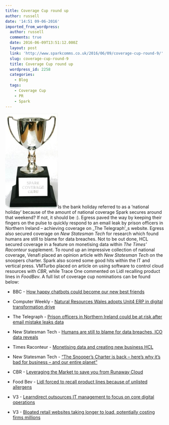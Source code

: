 ```yaml
---
title: Coverage Cup round up
author: russell
date: '14:51 09-06-2016'
imported_from_wordpress:
  author: russell
  comments: true
  date: 2016-06-09T13:51:12.000Z
  layout: post
  link: 'http://www.sparkcomms.co.uk/2016/06/09/coverage-cup-round-9/'
  slug: coverage-cup-round-9
  title: Coverage Cup round up
  wordpress_id: 2258
  categories:
    - Blog
  tags:
    - Coverage Cup
    - PR
    - Spark
---
```


![Coverage cup](Coverage-cup-167x300.jpg)Is the bank holiday referred to as a ‘national holiday’ because of the amount of national coverage Spark secures around that weekend? If not, it should be :). Egress paved the way by keeping their fingers on the pulse to quickly respond to an email leak by prison officers in Northern Ireland – achieving coverage on _The Telegraph’_s website. Egress also secured coverage on _New Statesman Tech_ for research which found humans are still to blame for data breaches. Not to be out done, HCL secured coverage in a feature on monetising data within _The Times’ Raconteur_ supplement. To round up an impressive collection of national coverage, Venafi placed an opinion article with _New Statesman Tech_ on the snoopers charter. Spark also scored some good hits within the IT and vertical press. VMTurbo placed on article on using software to control cloud resources with _CBR_, while Trace One commented on Lidl recalling product lines in _FoodBev_. A full list of coverage cup nominations can be found below:



 	
  * BBC - [How happy chatbots could become our new best friends](http://www.bbc.co.uk/news/business-36387734)

 	
  * Computer Weekly - [Natural Resources Wales adopts Unit4 ERP in digital transformation drive](http://www.computerweekly.com/news/450297302/Natural-Resources-Wales-adopts-Unit4-ERP-in-digital-transformation-drive)

 	
  * The Telegraph - [Prison officers in Northern Ireland could be at risk after email mistake leaks data](http://www.telegraph.co.uk/technology/2016/05/26/prison-officers-in-northern-ireland-could-be-at-risk-after-email/)

 	
  * New Statesman Tech - [Humans are still to blame for data breaches, ICO data reveals](http://tech.newstatesman.com/news/humans-still-blame-especially-data-breaches-ico-admits)

 	
  * Times Raconteur - [Monetising data and creating new business HCL](http://raconteur.net/business/monetising-data-and-creating-new-business)

 	
  * New Statesman Tech - [“The Snooper’s Charter is back – here’s why it’s bad for business – and our entire planet”](http://tech.newstatesman.com/security/the-snoopers-charter-is-back-heres-why-its-bad-for-business-and-our-entire-planet)

 	
  * CBR - [Leveraging the Market to save you from Runaway Cloud](http://www.cbronline.com/blogs/cbr-rolling-blog/leveraging-the-market-to-save-you-from-runaway-cloud)

 	
  * Food Bev - [Lidl forced to recall product lines because of unlisted allergens](http://www.foodbev.com/news/lidl-forced-to-recall-product-lines-because-of-unlisted-allergens/)

 	
  * V3 - [Learndirect outsources IT management to focus on core digital operations](http://www.v3.co.uk/v3-uk/news/2460180/learndirect-outsources-it-management-to-focus-on-core-digital-operations)

 	
  * V3 - [Bloated retail websites taking longer to load, potentially costing firms millions](http://www.v3.co.uk/v3-uk/news/2460188/bloated-retail-websites-taking-longer-to-load-potentially-costing-firms-millions)


